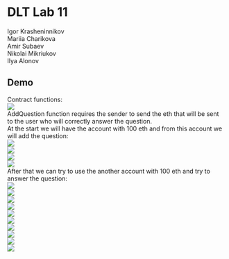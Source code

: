 # DLT Lab 11
Igor Krasheninnikov  
Mariia Charikova  
Amir Subaev  
Nikolai Mikriukov  
Ilya Alonov  

## Demo
Contract functions:  
![](https://i.imgur.com/3JgHAbW.png)  
AddQuestion function requires the sender to send the eth that will be sent to the user who will correctly answer the question.  
At the start we will have the account with 100 eth and from this account we will add the question:  
![](https://i.imgur.com/tadnxie.png)  
![](https://i.imgur.com/B2BXJhM.png)  
![](https://i.imgur.com/fdiDqKL.png)  
![](https://i.imgur.com/DTNFHDZ.png)  
After that we can try to use the another account with 100 eth and try to answer the question:  
![](https://i.imgur.com/9aU4rMR.png)  
![](https://i.imgur.com/gxDVEDZ.png)  
![](https://i.imgur.com/YOwn0tX.png)  
![](https://i.imgur.com/d1XJlXQ.png)  
![](https://i.imgur.com/RIFMEFJ.png)  
![](https://i.imgur.com/gplpgya.png)  
![](https://i.imgur.com/pPfGTAN.png)  
![](https://i.imgur.com/L70A0rP.png)  
![](https://i.imgur.com/kirtm2P.png)  
![](https://i.imgur.com/14is0Hf.png)  
